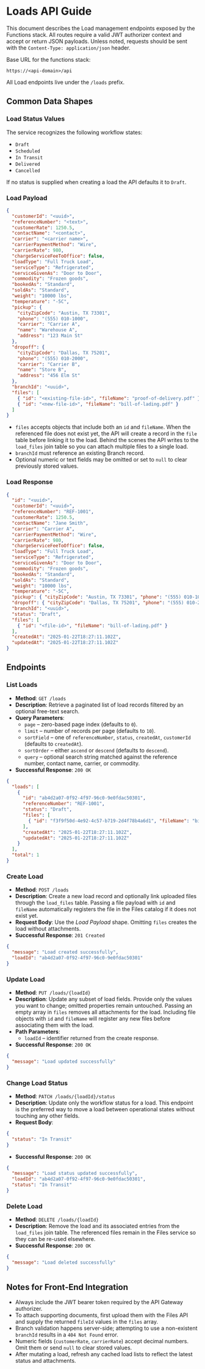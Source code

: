 # Loads API Guide

This document describes the Load management endpoints exposed by the Functions
stack. All routes require a valid JWT authorizer context and accept or return
JSON payloads. Unless noted, requests should be sent with the
`Content-Type: application/json` header.

Base URL for the functions stack:

```
https://<api-domain>/api
```

All Load endpoints live under the `/loads` prefix.

## Common Data Shapes

### Load Status Values

The service recognizes the following workflow states:

- `Draft`
- `Scheduled`
- `In Transit`
- `Delivered`
- `Cancelled`

If no status is supplied when creating a load the API defaults it to `Draft`.

### Load Payload

```json
{
  "customerId": "<uuid>",
  "referenceNumber": "<text>",
  "customerRate": 1250.5,
  "contactName": "<contact>",
  "carrier": "<carrier name>",
  "carrierPaymentMethod": "Wire",
  "carrierRate": 980,
  "chargeServiceFeeToOffice": false,
  "loadType": "Full Truck Load",
  "serviceType": "Refrigerated",
  "serviceGivenAs": "Door to Door",
  "commodity": "Frozen goods",
  "bookedAs": "Standard",
  "soldAs": "Standard",
  "weight": "10000 lbs",
  "temperature": "-5C",
  "pickup": {
    "cityZipCode": "Austin, TX 73301",
    "phone": "(555) 010-1000",
    "carrier": "Carrier A",
    "name": "Warehouse A",
    "address": "123 Main St"
  },
  "dropoff": {
    "cityZipCode": "Dallas, TX 75201",
    "phone": "(555) 010-2000",
    "carrier": "Carrier B",
    "name": "Store B",
    "address": "456 Elm St"
  },
  "branchId": "<uuid>",
  "files": [
    { "id": "<existing-file-id>", "fileName": "proof-of-delivery.pdf" },
    { "id": "<new-file-id>", "fileName": "bill-of-lading.pdf" }
  ]
}
```

- `files` accepts objects that include both an `id` and `fileName`. When the
  referenced file does not exist yet, the API will create a record in the
  `file` table before linking it to the load. Behind the scenes the API writes
  to the `load_files` join table so you can attach multiple files to a single
  load.
- `branchId` must reference an existing Branch record.
- Optional numeric or text fields may be omitted or set to `null` to clear
  previously stored values.

### Load Response

```json
{
  "id": "<uuid>",
  "customerId": "<uuid>",
  "referenceNumber": "REF-1001",
  "customerRate": 1250.5,
  "contactName": "Jane Smith",
  "carrier": "Carrier A",
  "carrierPaymentMethod": "Wire",
  "carrierRate": 980,
  "chargeServiceFeeToOffice": false,
  "loadType": "Full Truck Load",
  "serviceType": "Refrigerated",
  "serviceGivenAs": "Door to Door",
  "commodity": "Frozen goods",
  "bookedAs": "Standard",
  "soldAs": "Standard",
  "weight": "10000 lbs",
  "temperature": "-5C",
  "pickup": { "cityZipCode": "Austin, TX 73301", "phone": "(555) 010-1000", "carrier": "Carrier A", "name": "Warehouse A", "address": "123 Main St" },
  "dropoff": { "cityZipCode": "Dallas, TX 75201", "phone": "(555) 010-2000", "carrier": "Carrier B", "name": "Store B", "address": "456 Elm St" },
  "branchId": "<uuid>",
  "status": "Draft",
  "files": [
    { "id": "<file-id>", "fileName": "bill-of-lading.pdf" }
  ],
  "createdAt": "2025-01-22T18:27:11.102Z",
  "updatedAt": "2025-01-22T18:27:11.102Z"
}
```

## Endpoints

### List Loads

- **Method**: `GET /loads`
- **Description**: Retrieve a paginated list of load records filtered by an
  optional free-text search.
- **Query Parameters**:
  - `page` – zero-based page index (defaults to `0`).
  - `limit` – number of records per page (defaults to `10`).
  - `sortField` – one of `referenceNumber`, `status`, `createdAt`, `customerId`
    (defaults to `createdAt`).
  - `sortOrder` – either `ascend` or `descend` (defaults to `descend`).
  - `query` – optional search string matched against the reference number,
    contact name, carrier, or commodity.
- **Successful Response**: `200 OK`

```json
{
  "loads": [
    {
      "id": "ab4d2a07-0f92-4f97-96c0-9e0fdac50301",
      "referenceNumber": "REF-1001",
      "status": "Draft",
      "files": [
        { "id": "f3f9f50d-4e92-4c57-b719-2d4f78b4a6d1", "fileName": "bill-of-lading.pdf" }
      ],
      "createdAt": "2025-01-22T18:27:11.102Z",
      "updatedAt": "2025-01-22T18:27:11.102Z"
    }
  ],
  "total": 1
}
```

### Create Load

- **Method**: `POST /loads`
- **Description**: Create a new load record and optionally link uploaded files
  through the `load_files` table. Passing a file payload with `id` and
  `fileName` automatically registers the file in the Files catalog if it does
  not exist yet.
- **Request Body**: Use the *Load Payload* shape. Omitting `files` creates the
  load without attachments.
- **Successful Response**: `201 Created`

```json
{
  "message": "Load created successfully",
  "loadId": "ab4d2a07-0f92-4f97-96c0-9e0fdac50301"
}
```

### Update Load

- **Method**: `PUT /loads/{loadId}`
- **Description**: Update any subset of load fields. Provide only the values you
  want to change; omitted properties remain untouched. Passing an empty array in
  `files` removes all attachments for the load. Including file objects with
  `id` and `fileName` will register any new files before associating them with
  the load.
- **Path Parameters**:
  - `loadId` – identifier returned from the create response.
- **Successful Response**: `200 OK`

```json
{
  "message": "Load updated successfully"
}
```

### Change Load Status

- **Method**: `PATCH /loads/{loadId}/status`
- **Description**: Update only the workflow status for a load. This endpoint is
  the preferred way to move a load between operational states without touching
  any other fields.
- **Request Body**:

```json
{
  "status": "In Transit"
}
```

- **Successful Response**: `200 OK`

```json
{
  "message": "Load status updated successfully",
  "loadId": "ab4d2a07-0f92-4f97-96c0-9e0fdac50301",
  "status": "In Transit"
}
```

### Delete Load

- **Method**: `DELETE /loads/{loadId}`
- **Description**: Remove the load and its associated entries from the
  `load_files` join table. The referenced files remain in the Files service so
  they can be re-used elsewhere.
- **Successful Response**: `200 OK`

```json
{
  "message": "Load deleted successfully"
}
```

## Notes for Front-End Integration

- Always include the JWT bearer token required by the API Gateway authorizer.
- To attach supporting documents, first upload them with the Files API and
  supply the returned `fileId` values in the `files` array.
- Branch validation happens server-side; attempting to use a non-existent
  `branchId` results in a `404 Not Found` error.
- Numeric fields (`customerRate`, `carrierRate`) accept decimal numbers. Omit
  them or send `null` to clear stored values.
- After mutating a load, refresh any cached load lists to reflect the latest
  status and attachments.
